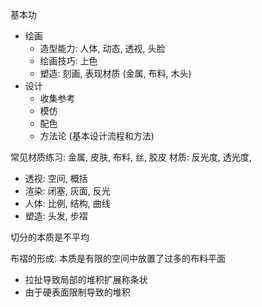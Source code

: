 基本功
- 绘画
	- 造型能力: 人体, 动态, 透视, 头脸
	- 绘画技巧: 上色
	- 塑造: 刻画, 表现材质 (金属, 布料, 木头)
- 设计
	- 收集参考
	- 模仿
	- 配色
	- 方法论 (基本设计流程和方法)

常见材质练习: 金属, 皮肤, 布料, 丝, 胶皮
材质: 反光度, 透光度, 


- 透视: 空间, 概括
- 渲染: 闭塞, 灰面, 反光
- 人体: 比例, 结构, 曲线
- 塑造: 头发, 步褶

切分的本质是不平均

布褶的形成: 本质是有限的空间中放置了过多的布料平面
- 拉扯导致局部的堆积扩展称条状
- 由于硬表面限制导致的堆积